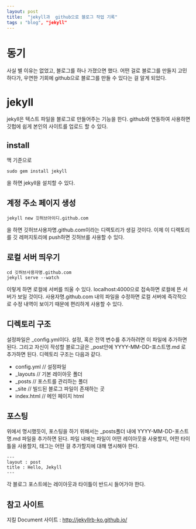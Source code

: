 ```yaml
---
layout: post
title:  "jekyll과  github으로 블로그 작업 기록"
tags : "blog", "jekyll"
---
```


# 동기
사실 별 이유는 없었고, 블로그를 하나 가졌으면 했다. 어떤 걸로 블로그를 만들지 고민하다가, 우연한 기회에 github으로 블로그를 만들 수 있다는 걸 알게 되었다.

# jekyll
jekyll은 텍스트 파일을 블로그로 만들어주는 기능을 한다. github와 연동하여 사용하면 깃헙에 쉽게 본인의 사이트를 업로드 할 수 있다.

## install
맥 기준으로

```
sudo gem install jekyll
```

을 하면 jekyll을 설치할 수 있다.

## 계정 주소 페이지 생성
```
jekyll new 깃허브아이디.github.com 
```
을 하면 깃허브사용자명.github.com이라는 디렉토리가 생길 것이다.
이제 이 디렉토리를 깃 레퍼지토리에 push하면 깃허브를 사용할 수 있다.

## 로컬 서버 띄우기
```
cd 깃허브사용자명.github.com
jekyll serve --watch
```
이렇게 하면 로컬에 서버를 띄울 수 있다.
localhost:4000으로 접속하면 로컬에 뜬 서버가 보일 것이다. 사용자명.github.com 내의 파일을 수정하면 로컬 서버에 즉각적으로 수정 내역이 보이기 때문에 편리하게 사용할 수 있다.

## 디렉토리 구조
설정파일은 _config.yml이다. 설정, 혹은 전역 변수를 추가하려면 이 파일에 추가하면 된다. 그리고 자신이 작성할 블로그글은 _post안에 YYYY-MM-DD-포스트명.md 로 추가하면 된다. 디렉토리 구조는 다음과 같다.

- config.yml // 설정파일
- _layouts // 기본 레이아웃 폴더
- _posts // 포스트를 관리하는 폴더
- _site // 빌드된 블로그 파일이 존재하는 곳
- index.html // 메인 페이지 html

## 포스팅
 위에서 명시했듯이, 포스팅을 하기 위해서는 _posts폴더 내에 YYYY-MM-DD-포스트명.md 파일을 추가하면 된다. 파일 내에는 파일이 어떤 레이아웃을 사용할지, 어떤 타이틀을 사용할지, 태그는 어떤 걸 추가할지에 대해 명시해야 한다.
 
 ```
 ---
 layout : post
 title : Hello, Jekyll
 ---
 ```
 각 블로그 포스트에는 레이아웃과 타이틀이 반드시 들어가야 한다.
 
## 참고 사이트
지킬 Document 사이트 : http://jekyllrb-ko.github.io/


